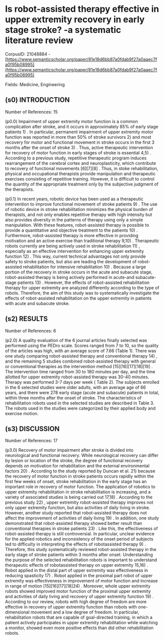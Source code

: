 # Is robot-assisted therapy effective in upper extremity recovery in early stage stroke? -a systematic literature review

CorpusID: 21048884 - [https://www.semanticscholar.org/paper/81e18d6bb87a0fdab9f27a0aaec7fa0f95b08995](https://www.semanticscholar.org/paper/81e18d6bb87a0fdab9f27a0aaec7fa0f95b08995)

Fields: Medicine, Engineering

## (s0) INTRODUCTION
Number of References: 15

(p0.0) Impairment of upper extremity motor function is a common complication after stroke, and it occurs in approximately 85% of early stage patients 1) . In particular, permanent impairment of upper extremity motor function was reported in more than 50% of stroke survivors 2) and most recovery for motor and functional movement in stroke occurs in the first 3 months after the onset of stroke 3) . Thus, active therapeutic intervention for recovery of motor function in early stages of stroke is essential 4,5) . According to a previous study, repetitive therapeutic program induces rearrangement of the cerebral cortex and neuroplasticity, which contribute to recovery of functional movements [6][7][8] . Thus, in stoke rehabilitation, physical and occupational therapists provide manipulation and therapeutic exercises consisting of repetitive training. However, it is difficult to control the quantity of the appropriate treatment only by the subjective judgment of the therapists.

(p0.1) In recent years, robotic device has been used as a therapeutic intervention to improve functional movement of stroke patients 9) . The use of robotic device in stroke rehabilitation minimizes the physical burden of therapists, and not only enables repetitive therapy with high intensity but also provides diversity in the patterns of therapy using only a simple manipulation. With these features, robot-assisted therapy is possible to provide a quantitative and objective treatment to the patients 10) . Furthermore, robot-assisted therapy is more effective in providing motivation and an active exercise than traditional therapy 9,10) . Therapeutic robots currently are being actively used in stroke rehabilitation 11) , especially as an effective intervention for enhancing upper extremity function 12) . This way, current technical advantages not only provide safety to stroke patients, but also are leading the development of robot-assisted rehabilitation for intensive rehabilitation 10) . Because a large portion of the recovery in stroke occurs in the acute and subacute stage, robot-assisted therapy is being actively performed in acute-and subacute-stage patients 13) . However, the effects of robot-assisted rehabilitation therapy for upper extremity are analyzed differently according to the type of robots. Therefore, the aim of this study was to systematically investigate the effects of robot-assisted rehabilitation on the upper extremity in patients with acute and subacute stroke.
## (s2) RESULTS
Number of References: 6

(p2.0) A quality evaluation of the 6 journal articles finally selected was performed using the PEDro scale. Scores ranged from 7 to 10, so the quality of the articles was high, with an average score of 7.66 (Table 1). There was one study comparing robot-assisted therapy and conventional therapy 14) , and the remaining 5 studies combined robot-assisted therapy with general or conventional therapies as the intervention method [15][16][17][18][19] . The intervention time ranged from 30 to 180 minutes per day, and the time allotted for upper extremity robot-assisted therapy was 30-40 minutes. Therapy was performed 3-7 days per week ( Table 2). The subjects enrolled in the 6 selected studies were older adults, with an average age of 66 years, and there were 278 early stage (acute and subacute) patients in total, within three months after the onset of stroke. The characteristics of rehabilitation robots used in the selected studies are described in Table 3. The robots used in the studies were categorized by their applied body and exercise motion. 
## (s3) DISCUSSION
Number of References: 17

(p3.0) Recovery of motor impairment after stroke is divided into neurological and functional recovery. While neurological recovery can differ by lesion or location of the stroke, the degree of functional recovery depends on motivation for rehabilitation and the external environmental factors 20) . According to the study reported by Duncan et al. 21) because the recovery of motor function in stroke patients occurs rapidly within the first few weeks of onset, stroke rehabilitation in the early stage has an important role in recovery of motor function. The application of robotics to upper extremity rehabilitation in stroke rehabilitation is increasing, and a variety of associated studies is being carried out 17,18) . According to the previous study 22) , upper extremity robot-assisted therapy improves not only upper extremity function, but also activities of daily living in stroke. However, another study reported that robot-assisted therapy does not affect the improvement of activities of daily living 19) . In addition, one study demonstrated that robot-assisted therapy showed better result than conventional therapies in stroke patients 23) . Like this, the effectiveness of robot-assisted therapy is still controversial. In particular, unclear evidence for the applied robotics and inconsistency of the onset period of subjects led to difficulty in interpreting the effects of robotassisted therapy 9) . Therefore, this study systematically reviewed robot-assisted therapy in the early stage of stroke patients within 3 months after onset. Understanding the purpose of the selected rehabilitation robots is important to understand therapeutic effects of robotassisted therapy on upper extremity 15,16) . Robot applied in the distal part of upper extremity was effectiveness in reducing spasticity 17) . Robot applied in the proximal part robot of upper extremity was effectiveness in improvement of motor function and increase in range of motion [15][16][17][18]24) . Moreover, whole upper extremity robots showed improved motor function of the proximal upper extremity and activities of daily living and recovery of upper extremity function 19) . According to our review, robots with high degree of freedom are more effective in recovery of upper extremity function than robots with one-dimensional movement and a low degree of freedom. In particular, rehabilitation robots that are capable of goal-directed training, in which a patient actively participates in upper extremity rehabilitation while watching a monitor, showed even more positive effects than did other rehabilitation robots.
